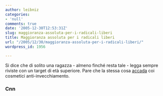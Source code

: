 ```yaml
---
author: leibniz
categories:
- 'null'
comments: true
date: '2005-12-30T12:53:31Z'
slug: maggioranza-assoluta-per-i-radicali-liberi
title: Maggioranza assoluta per i radicali liberi
url: "/2005/12/30/maggioranza-assoluta-per-i-radicali-liberi/"
wordpress_id: 1956

---
```

Si dice che di solito una ragazza - almeno finché resta tale - legga sempre riviste con un target di età superiore. Pare che la stessa cosa [accada](https://www.cnn.com/2005/HEALTH/12/27/anti.aging.youth.ap/) coi cosmetici anti-invecchiamento. 

### Cnn
